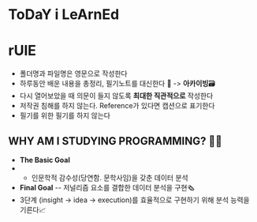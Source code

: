 # ToDaY i LeArnEd
# rUlE
- 폴더명과 파일명은 영문으로 작성한다
- 하루동안 배운 내용을 총정리, 필기노트를 대신한다 📝 -> **아카이빙**🗃
- 다시 열어보았을 때 의문이 들지 않도록 **최대한 직관적으로** 작성한다
- 저작권 침해를 하지 않는다. Reference가 있다면 캡션으로 표기한다 
- 필기를 위한 필기를 하지 않는다 

## WHY AM I STUDYING PROGRAMMING? 👩‍💻
- **The Basic Goal**
- - 인문학적 감수성(당연함. 문학사임)을 갖춘 데이터 분석
- **Final Goal** 
-- 저널리즘 요소를 결합한 데이터 분석을 구현🗞
- 3단계 (insight -> idea -> execution)를 효율적으로 구현하기 위해 분석 능력을 기른다📈